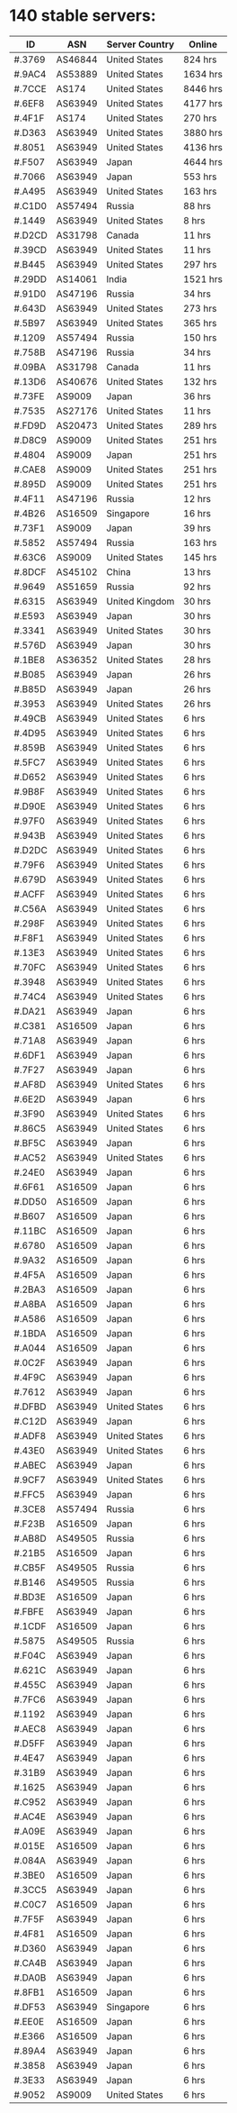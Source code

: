 # 140 stable servers:

| ID | ASN | Server Country | Online |
| ------ | ------ | ------ | ------ |
| #.3769 | AS46844 | United States | 824 hrs |
| #.9AC4 | AS53889 | United States | 1634 hrs |
| #.7CCE | AS174 | United States | 8446 hrs |
| #.6EF8 | AS63949 | United States | 4177 hrs |
| #.4F1F | AS174 | United States | 270 hrs |
| #.D363 | AS63949 | United States | 3880 hrs |
| #.8051 | AS63949 | United States | 4136 hrs |
| #.F507 | AS63949 | Japan | 4644 hrs |
| #.7066 | AS63949 | Japan | 553 hrs |
| #.A495 | AS63949 | United States | 163 hrs |
| #.C1D0 | AS57494 | Russia | 88 hrs |
| #.1449 | AS63949 | United States | 8 hrs |
| #.D2CD | AS31798 | Canada | 11 hrs |
| #.39CD | AS63949 | United States | 11 hrs |
| #.B445 | AS63949 | United States | 297 hrs |
| #.29DD | AS14061 | India | 1521 hrs |
| #.91D0 | AS47196 | Russia | 34 hrs |
| #.643D | AS63949 | United States | 273 hrs |
| #.5B97 | AS63949 | United States | 365 hrs |
| #.1209 | AS57494 | Russia | 150 hrs |
| #.758B | AS47196 | Russia | 34 hrs |
| #.09BA | AS31798 | Canada | 11 hrs |
| #.13D6 | AS40676 | United States | 132 hrs |
| #.73FE | AS9009 | Japan | 36 hrs |
| #.7535 | AS27176 | United States | 11 hrs |
| #.FD9D | AS20473 | United States | 289 hrs |
| #.D8C9 | AS9009 | United States | 251 hrs |
| #.4804 | AS9009 | Japan | 251 hrs |
| #.CAE8 | AS9009 | United States | 251 hrs |
| #.895D | AS9009 | United States | 251 hrs |
| #.4F11 | AS47196 | Russia | 12 hrs |
| #.4B26 | AS16509 | Singapore | 16 hrs |
| #.73F1 | AS9009 | Japan | 39 hrs |
| #.5852 | AS57494 | Russia | 163 hrs |
| #.63C6 | AS9009 | United States | 145 hrs |
| #.8DCF | AS45102 | China | 13 hrs |
| #.9649 | AS51659 | Russia | 92 hrs |
| #.6315 | AS63949 | United Kingdom | 30 hrs |
| #.E593 | AS63949 | Japan | 30 hrs |
| #.3341 | AS63949 | United States | 30 hrs |
| #.576D | AS63949 | Japan | 30 hrs |
| #.1BE8 | AS36352 | United States | 28 hrs |
| #.B085 | AS63949 | Japan | 26 hrs |
| #.B85D | AS63949 | Japan | 26 hrs |
| #.3953 | AS63949 | United States | 26 hrs |
| #.49CB | AS63949 | United States | 6 hrs |
| #.4D95 | AS63949 | United States | 6 hrs |
| #.859B | AS63949 | United States | 6 hrs |
| #.5FC7 | AS63949 | United States | 6 hrs |
| #.D652 | AS63949 | United States | 6 hrs |
| #.9B8F | AS63949 | United States | 6 hrs |
| #.D90E | AS63949 | United States | 6 hrs |
| #.97F0 | AS63949 | United States | 6 hrs |
| #.943B | AS63949 | United States | 6 hrs |
| #.D2DC | AS63949 | United States | 6 hrs |
| #.79F6 | AS63949 | United States | 6 hrs |
| #.679D | AS63949 | United States | 6 hrs |
| #.ACFF | AS63949 | United States | 6 hrs |
| #.C56A | AS63949 | United States | 6 hrs |
| #.298F | AS63949 | United States | 6 hrs |
| #.F8F1 | AS63949 | United States | 6 hrs |
| #.13E3 | AS63949 | United States | 6 hrs |
| #.70FC | AS63949 | United States | 6 hrs |
| #.3948 | AS63949 | United States | 6 hrs |
| #.74C4 | AS63949 | United States | 6 hrs |
| #.DA21 | AS63949 | Japan | 6 hrs |
| #.C381 | AS16509 | Japan | 6 hrs |
| #.71A8 | AS63949 | Japan | 6 hrs |
| #.6DF1 | AS63949 | Japan | 6 hrs |
| #.7F27 | AS63949 | Japan | 6 hrs |
| #.AF8D | AS63949 | United States | 6 hrs |
| #.6E2D | AS63949 | Japan | 6 hrs |
| #.3F90 | AS63949 | United States | 6 hrs |
| #.86C5 | AS63949 | United States | 6 hrs |
| #.BF5C | AS63949 | Japan | 6 hrs |
| #.AC52 | AS63949 | United States | 6 hrs |
| #.24E0 | AS63949 | Japan | 6 hrs |
| #.6F61 | AS16509 | Japan | 6 hrs |
| #.DD50 | AS16509 | Japan | 6 hrs |
| #.B607 | AS16509 | Japan | 6 hrs |
| #.11BC | AS16509 | Japan | 6 hrs |
| #.6780 | AS16509 | Japan | 6 hrs |
| #.9A32 | AS16509 | Japan | 6 hrs |
| #.4F5A | AS16509 | Japan | 6 hrs |
| #.2BA3 | AS16509 | Japan | 6 hrs |
| #.A8BA | AS16509 | Japan | 6 hrs |
| #.A586 | AS16509 | Japan | 6 hrs |
| #.1BDA | AS16509 | Japan | 6 hrs |
| #.A044 | AS16509 | Japan | 6 hrs |
| #.0C2F | AS63949 | Japan | 6 hrs |
| #.4F9C | AS63949 | Japan | 6 hrs |
| #.7612 | AS63949 | Japan | 6 hrs |
| #.DFBD | AS63949 | United States | 6 hrs |
| #.C12D | AS63949 | Japan | 6 hrs |
| #.ADF8 | AS63949 | United States | 6 hrs |
| #.43E0 | AS63949 | United States | 6 hrs |
| #.ABEC | AS63949 | Japan | 6 hrs |
| #.9CF7 | AS63949 | United States | 6 hrs |
| #.FFC5 | AS63949 | Japan | 6 hrs |
| #.3CE8 | AS57494 | Russia | 6 hrs |
| #.F23B | AS16509 | Japan | 6 hrs |
| #.AB8D | AS49505 | Russia | 6 hrs |
| #.21B5 | AS16509 | Japan | 6 hrs |
| #.CB5F | AS49505 | Russia | 6 hrs |
| #.B146 | AS49505 | Russia | 6 hrs |
| #.BD3E | AS16509 | Japan | 6 hrs |
| #.FBFE | AS63949 | Japan | 6 hrs |
| #.1CDF | AS16509 | Japan | 6 hrs |
| #.5875 | AS49505 | Russia | 6 hrs |
| #.F04C | AS63949 | Japan | 6 hrs |
| #.621C | AS63949 | Japan | 6 hrs |
| #.455C | AS63949 | Japan | 6 hrs |
| #.7FC6 | AS63949 | Japan | 6 hrs |
| #.1192 | AS63949 | Japan | 6 hrs |
| #.AEC8 | AS63949 | Japan | 6 hrs |
| #.D5FF | AS63949 | Japan | 6 hrs |
| #.4E47 | AS63949 | Japan | 6 hrs |
| #.31B9 | AS63949 | Japan | 6 hrs |
| #.1625 | AS63949 | Japan | 6 hrs |
| #.C952 | AS63949 | Japan | 6 hrs |
| #.AC4E | AS63949 | Japan | 6 hrs |
| #.A09E | AS63949 | Japan | 6 hrs |
| #.015E | AS16509 | Japan | 6 hrs |
| #.084A | AS63949 | Japan | 6 hrs |
| #.3BE0 | AS16509 | Japan | 6 hrs |
| #.3CC5 | AS63949 | Japan | 6 hrs |
| #.C0C7 | AS16509 | Japan | 6 hrs |
| #.7F5F | AS63949 | Japan | 6 hrs |
| #.4F81 | AS16509 | Japan | 6 hrs |
| #.D360 | AS63949 | Japan | 6 hrs |
| #.CA4B | AS63949 | Japan | 6 hrs |
| #.DA0B | AS63949 | Japan | 6 hrs |
| #.8FB1 | AS16509 | Japan | 6 hrs |
| #.DF53 | AS63949 | Singapore | 6 hrs |
| #.EE0E | AS16509 | Japan | 6 hrs |
| #.E366 | AS16509 | Japan | 6 hrs |
| #.89A4 | AS63949 | Japan | 6 hrs |
| #.3858 | AS63949 | Japan | 6 hrs |
| #.3E33 | AS63949 | Japan | 6 hrs |
| #.9052 | AS9009 | United States | 6 hrs |

